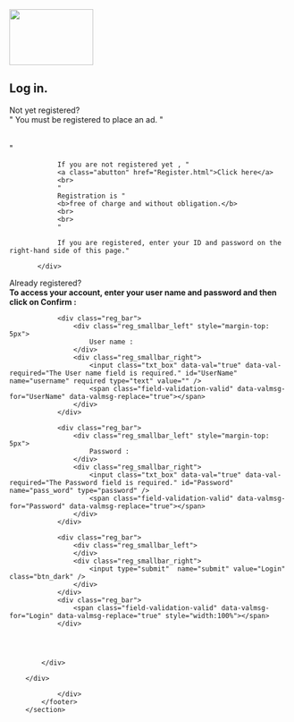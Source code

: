 <?php
include('Login.php'); // include login scripit
?>
<!doctype html>
<html>
<head>
    <title>Log in</title>
    <link href="style.css" rel="stylesheet">
 
</head>
<body>


<div class="header">
     <div class="header_bar">
        <img src="images/logo.jpg" width="150" height="100">
        
</div>
</div>
    

<section data-role="content">

 <div class="content">

 <hgroup class="title"><h1>Log in.</h1></hgroup>
 <form action="login.php" novalidate method="post">
 <div class="content_noborder">
 <div class="reg_box">
   <div class="head_bar2"> Not yet registered? </div>
   <div class="content_reg">
   "
                You must be registered to place an ad.
           "
           <br>
           <br>
           <br>
           "

                If you are not registered yet , "
                <a class="abutton" href="Register.html">Click here</a>
                <br>
                "
                Registration is "
                <b>free of charge and without obligation.</b>
                <br>
                <br>
                "

                If you are registered, enter your ID and password on the right-hand side of this page."
            
           </div>     
   </div>
     <div class="reg_box">
     <div class="head_bar2">Already registered?</div>
     <div class="content_reg">
     <div class="reg_bar">
                    <b>To access your account, enter your user name and password and then click on Confirm :</b>
                </div>

                <div class="reg_bar">
                    <div class="reg_smallbar_left" style="margin-top: 5px">
                        User name :
                    </div>
                    <div class="reg_smallbar_right">
                        <input class="txt_box" data-val="true" data-val-required="The User name field is required." id="UserName" name="username" required type="text" value="" />
                        <span class="field-validation-valid" data-valmsg-for="UserName" data-valmsg-replace="true"></span>
                    </div>
                </div>

                <div class="reg_bar">
                    <div class="reg_smallbar_left" style="margin-top: 5px">
                        Password :
                    </div>
                    <div class="reg_smallbar_right">
                        <input class="txt_box" data-val="true" data-val-required="The Password field is required." id="Password" name="pass_word" type="password" />
                        <span class="field-validation-valid" data-valmsg-for="Password" data-valmsg-replace="true"></span>
                    </div>
                </div>

                <div class="reg_bar">
                    <div class="reg_smallbar_left">
                    </div>
                    <div class="reg_smallbar_right">
                        <input type="submit"  name="submit" value="Login" class="btn_dark" />
                    </div>
                </div>
                <div class="reg_bar">
                    <span class="field-validation-valid" data-valmsg-for="Login" data-valmsg-replace="true" style="width:100%"></span>
                </div>


               
                
            </div>
        
        </div>

 </div>
    </form>
</div>

</section>

<!-- End DWUser_EasyRotator -->
<section data-role="footer" class="footer">
            <footer>
                <div class="footer">
                
                </div>
            </footer>
        </section>
</body>
</html>
